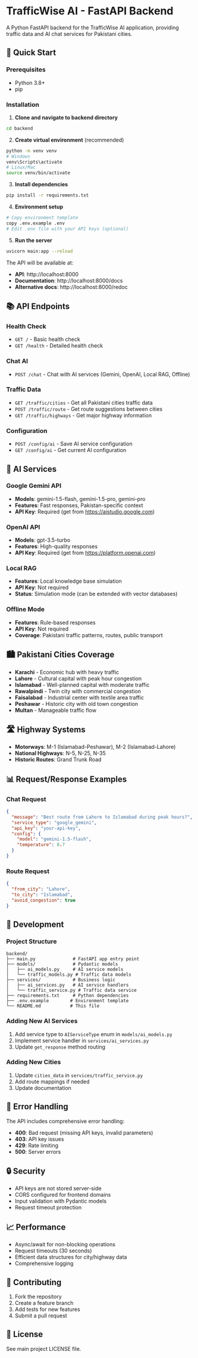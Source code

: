 # TrafficWise AI - FastAPI Backend

A Python FastAPI backend for the TrafficWise AI application, providing traffic data and AI chat services for Pakistani cities.

## 🚀 Quick Start

### Prerequisites
- Python 3.8+
- pip

### Installation

1. **Clone and navigate to backend directory**
```bash
cd backend
```

2. **Create virtual environment** (recommended)
```bash
python -m venv venv
# Windows
venv\Scripts\activate
# Linux/Mac
source venv/bin/activate
```

3. **Install dependencies**
```bash
pip install -r requirements.txt
```

4. **Environment setup**
```bash
# Copy environment template
copy .env.example .env
# Edit .env file with your API keys (optional)
```

5. **Run the server**
```bash
uvicorn main:app --reload
```

The API will be available at:
- **API**: http://localhost:8000
- **Documentation**: http://localhost:8000/docs
- **Alternative docs**: http://localhost:8000/redoc

## 📚 API Endpoints

### Health Check
- `GET /` - Basic health check
- `GET /health` - Detailed health check

### Chat AI
- `POST /chat` - Chat with AI services (Gemini, OpenAI, Local RAG, Offline)

### Traffic Data
- `GET /traffic/cities` - Get all Pakistani cities traffic data
- `POST /traffic/route` - Get route suggestions between cities
- `GET /traffic/highways` - Get major highway information

### Configuration
- `POST /config/ai` - Save AI service configuration
- `GET /config/ai` - Get current AI configuration

## 🤖 AI Services

### Google Gemini API
- **Models**: gemini-1.5-flash, gemini-1.5-pro, gemini-pro
- **Features**: Fast responses, Pakistan-specific context
- **API Key**: Required (get from https://aistudio.google.com)

### OpenAI API
- **Models**: gpt-3.5-turbo
- **Features**: High-quality responses
- **API Key**: Required (get from https://platform.openai.com)

### Local RAG
- **Features**: Local knowledge base simulation
- **API Key**: Not required
- **Status**: Simulation mode (can be extended with vector databases)

### Offline Mode
- **Features**: Rule-based responses
- **API Key**: Not required
- **Coverage**: Pakistani traffic patterns, routes, public transport

## 🏙️ Pakistani Cities Coverage

- **Karachi** - Economic hub with heavy traffic
- **Lahore** - Cultural capital with peak hour congestion  
- **Islamabad** - Well-planned capital with moderate traffic
- **Rawalpindi** - Twin city with commercial congestion
- **Faisalabad** - Industrial center with textile area traffic
- **Peshawar** - Historic city with old town congestion
- **Multan** - Manageable traffic flow

## 🛣️ Highway Systems

- **Motorways**: M-1 (Islamabad-Peshawar), M-2 (Islamabad-Lahore)
- **National Highways**: N-5, N-25, N-35
- **Historic Routes**: Grand Trunk Road

## 📊 Request/Response Examples

### Chat Request
```json
{
  "message": "Best route from Lahore to Islamabad during peak hours?",
  "service_type": "google_gemini",
  "api_key": "your-api-key",
  "config": {
    "model": "gemini-1.5-flash",
    "temperature": 0.7
  }
}
```

### Route Request
```json
{
  "from_city": "Lahore",
  "to_city": "Islamabad", 
  "avoid_congestion": true
}
```

## 🔧 Development

### Project Structure
```
backend/
├── main.py              # FastAPI app entry point
├── models/              # Pydantic models
│   ├── ai_models.py     # AI service models
│   └── traffic_models.py # Traffic data models
├── services/            # Business logic
│   ├── ai_services.py   # AI service handlers
│   └── traffic_service.py # Traffic data service
├── requirements.txt     # Python dependencies
├── .env.example        # Environment template
└── README.md           # This file
```

### Adding New AI Services
1. Add service type to `AIServiceType` enum in `models/ai_models.py`
2. Implement service handler in `services/ai_services.py`
3. Update `get_response` method routing

### Adding New Cities
1. Update `cities_data` in `services/traffic_service.py`
2. Add route mappings if needed
3. Update documentation

## 🚨 Error Handling

The API includes comprehensive error handling:
- **400**: Bad request (missing API keys, invalid parameters)
- **403**: API key issues
- **429**: Rate limiting
- **500**: Server errors

## 🔒 Security

- API keys are not stored server-side
- CORS configured for frontend domains
- Input validation with Pydantic models
- Request timeout protection

## 📈 Performance

- Async/await for non-blocking operations
- Request timeouts (30 seconds)
- Efficient data structures for city/highway data
- Comprehensive logging

## 🤝 Contributing

1. Fork the repository
2. Create a feature branch
3. Add tests for new features
4. Submit a pull request

## 📝 License

See main project LICENSE file.